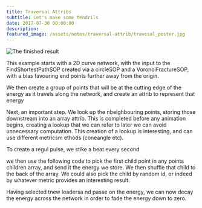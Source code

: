 ```yaml
---
title: Traversal Attribs
subtitle: Let's make some tendrils
date: 2017-07-30 00:00:00
description:
featured_image: /assets/notes/traversal-attrib/travesal_poster.jpg
---
```


![The finished result](/assets/notes/traversal-attrib/travesal_poster.gif)

This example starts with a 2D curve network, with the input to the FindShortestPathSOP created via a circleSOP and a VoronoiFractureSOP, with a bias favouring end points further away from the origin.

We then create a group of points that will be at the cutting edge of the energy as it travels along the network, and create an attrib to represent that energy

Next, an important step. We look up the nbeighbouring points, storing those downstream into an array attrib. This is completed before any animation begins, creating a lookup that we can refer to later we can avoid unnecessary computation. This creation of a lookup is interesting, and can use different metricsm ethods (coneangle etc). 

To create a regul pulse, we stike a beat every second

we then use the following code to pick the first child point in any points children array, and send it the energy we store. We then shuffle that child to the back of the array. We could also pick the child by random id, or indeed by whatever metric provides an interesting result.

Having selected tnew leadersa nd passe on the energy, we can now decay the energy across the network in order to fade the energy down to zero.